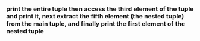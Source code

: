### print the entire tuple then access the third element of the tuple and print it, next extract the fifth element (the nested tuple) from the main tuple, and finally print the first element of the nested tuple

